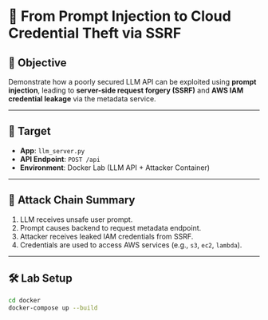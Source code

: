 # 🧠 From Prompt Injection to Cloud Credential Theft via SSRF

## 🎯 Objective

Demonstrate how a poorly secured LLM API can be exploited using **prompt injection**, leading to **server-side request forgery (SSRF)** and **AWS IAM credential leakage** via the metadata service.

---

## 🔬 Target

- **App**: `llm_server.py`
- **API Endpoint**: `POST /api`
- **Environment**: Docker Lab (LLM API + Attacker Container)

---

## 🚀 Attack Chain Summary

1. LLM receives unsafe user prompt.
2. Prompt causes backend to request metadata endpoint.
3. Attacker receives leaked IAM credentials from SSRF.
4. Credentials are used to access AWS services (e.g., `s3`, `ec2`, `lambda`).

---

## 🛠️ Lab Setup

```bash
cd docker
docker-compose up --build
